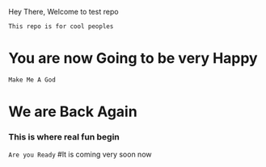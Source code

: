 Hey There,
Welcome to test repo

``
This repo is for cool peoples
``

# You are now Going to be very Happy


```
Make Me A God
```
# We are Back Again
### This is where real fun begin 

``
Are you Ready
``
#It is coming very soon now
